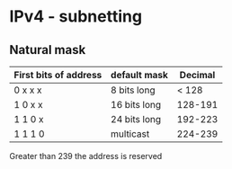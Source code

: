 # IPv4 - subnetting
Natural mask
------------

| First bits of address | default mask | Decimal |
|-----------------------|--------------|---------|
| 0 x x x               | 8 bits long  | < 128   |
| 1 0 x x               | 16 bits long | 128-191 |
| 1 1 0 x               | 24 bits long | 192-223 |
| 1 1 1 0               | multicast    | 224-239 |

Greater than 239 the address is reserved

